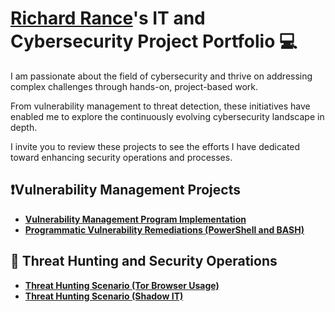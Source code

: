# <a href="https://www.linkedin.com/in/richardrance/">Richard Rance</a>'s IT and Cybersecurity Project Portfolio :computer:

I am passionate about the field of cybersecurity and thrive on addressing complex challenges through hands-on, project-based work. 

From vulnerability management to threat detection, these initiatives have enabled me to explore the continuously evolving cybersecurity landscape in depth. 

I invite you to review these projects to see the efforts I have dedicated toward enhancing security operations and processes.


## :heavy_exclamation_mark:Vulnerability Management Projects

- **[Vulnerability Management Program Implementation](https://github.com/richardrance0/vulnerability-management-program)**
- **[Programmatic Vulnerability Remediations (PowerShell and BASH)](https://github.com/richardrance0/Threat_Hunting_Scenarios/blob/main/Shadow%20IT%20README.md)**

## :telescope: Threat Hunting and Security Operations

- **[Threat Hunting Scenario (Tor Browser Usage)](https://github.com/richardrance0/Threat_Hunting_Scenarios?tab=readme-ov-file)**
- **[Threat Hunting Scenario (Shadow IT)](https://github.com/richardrance0/Threat_Hunting_Scenarios/blob/main/Shadow%20IT%20README.md)**

<!--
<img width="35" alt="image" src="https://github.com/user-attachments/assets/2f41c7cd-5ea8-4475-b451-a37161b6c3fb"> 
<img width="35" alt="image" src="https://github.com/user-attachments/assets/77649969-9910-4994-8b96-74a116cfb2a8">
-->
